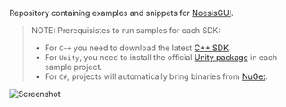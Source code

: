 Repository containing examples and snippets for [NoesisGUI](https://www.noesisengine.com/).
> NOTE: Prerequisistes to run samples for each SDK:
> - For `C++` you need to download the latest [C++ SDK](https://www.noesisengine.com/developers/downloads.php).
> - For `Unity`, you need to install the official [Unity package](https://www.noesisengine.com/developers/downloads.php) in each sample project.
> - For `C#`, projects will automatically bring binaries from [NuGet](https://www.nuget.org/profiles/NoesisTechnologies).

![Screenshot](https://github.com/Noesis/Noesis.github.io/blob/master/NoesisGUI/Samples/Collage.png)
